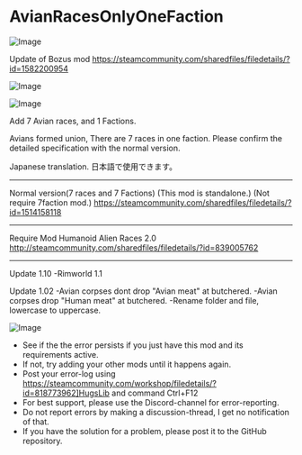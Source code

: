 # AvianRacesOnlyOneFaction

![Image](https://i.imgur.com/buuPQel.png)

Update of Bozus mod
https://steamcommunity.com/sharedfiles/filedetails/?id=1582200954

![Image](https://i.imgur.com/pufA0kM.png)

	
![Image](https://i.imgur.com/Z4GOv8H.png)

Add 7 Avian races, and 1 Factions.

Avians formed union,
There are 7 races in one faction.
Please confirm the detailed specification with the normal version.

Japanese translation. 日本語で使用できます。

--------------

Normal version(7 races and 7 Factions)
(This mod is standalone.)
(Not require 7faction mod.)
https://steamcommunity.com/sharedfiles/filedetails/?id=1514158118

--------------

Require Mod
Humanoid Alien Races 2.0
http://steamcommunity.com/sharedfiles/filedetails/?id=839005762

--------------
Update 1.10
-Rimworld 1.1

Update 1.02
-Avian corpses dont drop "Avian meat" at butchered.
-Avian corpses drop "Human meat" at butchered.
-Rename folder and file, lowercase to uppercase.

![Image](https://i.imgur.com/PwoNOj4.png)



-  See if the the error persists if you just have this mod and its requirements active.
-  If not, try adding your other mods until it happens again.
-  Post your error-log using https://steamcommunity.com/workshop/filedetails/?id=818773962]HugsLib and command Ctrl+F12
-  For best support, please use the Discord-channel for error-reporting.
-  Do not report errors by making a discussion-thread, I get no notification of that.
-  If you have the solution for a problem, please post it to the GitHub repository.





